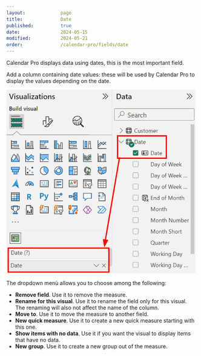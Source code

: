 ```yaml
---
layout:             page
title:              Date
published:          true
date:               2024-05-15
modified:           2024-05-21
order:              /calendar-pro/fields/date
---
```

Calendar Pro displays data using dates, this is the most important field.

Add a column containing date values: these will be used by Calendar Pro to display the values depending on the date.

<img src="images/dates.png" width="500" alt="Focus view in Calendar pro">

The dropdown menù allows you to choose among the following:
- **Remove field**. Use it to remove the measure.
- **Rename for this visual**. Use it to rename the field only for this visual. The renaming will also not affect the name of the column.
- **Move to**. Use it to move the measure to another field.
- **New quick measure**. Use it to create a new quick measure starting with this one.
- **Show items with no data**. Use it if you want the visual to display items that have no data.
- **New group**. Use it to create a new group out of the measure.